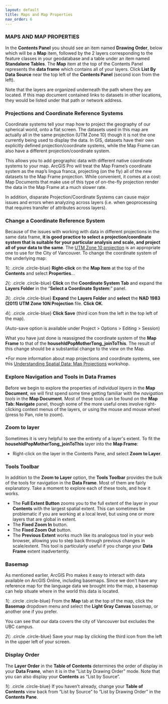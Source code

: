 ```yaml
---
layout: default
title: Maps and Map Properties
nav_order: 6
---
```



### MAPS AND MAP PROPERTIES
In the **Contents Panel** you should see an item named **Drawing Order**, below which will be a **Map** item, followed by the  2 layers corresponding to the feature classes in your geodatabase and a table under an item named **Standalone Tables**. The **Map** item at the top of the Contents Panel represents the **data frame** which contains all of your layers. Click **List By Data Source** near the top left of the **Contents Panel** (second icon from the left).

Note that the layers are organized underneath the path where they are located. If this map document contained links to datasets in other locations, they would be listed under that path or network address.

### Projections and Coordinate Reference Systems
Coordinate systems tell your map how to project the geography of our spherical world, onto a flat screen. The datasets used in this map are actually all in the same projection (UTM Zone 10) though it is not the one currently being used to display the data. In GIS, datasets have their own explicitly defined projection/coordinate systems, while the Map Frame can also have a different projection/coordinate system.  

This allows you to add geographic data with different native coordinate systems to your map. ArcGIS Pro will treat the Map Frame’s coordinate system as the map’s lingua franca, projecting (on the fly) all of the new datasets to the Map Frame projection. While convenient, it comes at a cost: Map Documents that make use of this type of on-the-fly projection render the data in the Map Frame at a much slower rate.  

In addition, disparate Projection/Coordinate Systems can cause major issues and errors when analyzing across layers (i.e. when geoprocessing that requires transfer of attributes across layers).

### Change a Coordinate Reference System
Because of the issues with working with data in different projections in the same data frame, **it is good practice to select a projection/coordinate system that is suitable for your particular analysis and scale, and project all of your data to the same**. The [UTM Zone 10 projection](https://www.nrcan.gc.ca/earth-sciences/geography/topographic-information/maps/utm-grid-map-projections/utm-grid-universal-transverse-mercator-projection/9779) is an appropriate one to use for the City of Vancouver. To change the coordinate system of the underlying map:

*1*{: .circle .circle-blue}	**Right-click** on the **Map Item** at the top of the **Contents** and select **Properties**…

*2*{: .circle .circle-blue}	**Click** on the **Coordinate System Tab** and expand the **Layers Folder** in the “**Select a Coordinate System:**” panel.

*3*{: .circle .circle-blue}	**Expand** the **Layers Folder** and **select** the **NAD 1983 (2011) UTM Zone 10N Projection** file. **Click OK**.

*4*{: .circle .circle-blue}	**Click Save** (third icon from the left in the top left of the map).

(Auto-save option is available under Project > Options > Editing > Session)

What you have just done is reassigned the coordinate system of the **Map Frame** to that of the **househldPopMotherTong_joinToThis**. The result of this change should be a substantial change to the view on the Map.

*For more information about map projections and coordinate systems, see this [Understanding Spatial Data: Map Projections](https://ubc-library-rc.github.io/map-projections/) workshop.

### Explore Navigation and Tools in Data Frames
Before we begin to explore the properties of _individual layers_ in the **Map Document**, we will first spend some time getting familiar with the _navigation tools_ in the **Map Document**.  Most of these tools can be found on the **Map Tab: Navigate** panel, though some of the more useful ones involve right-clicking context menus of the layers, or using the mouse and mouse wheel (press to Pan, role to zoom).

### Zoom to layer
Sometimes it is very helpful to see the entirety of a layer's extent. To fit the **househldPopMotherTong_joinToThis** layer into the **Map Frame**:
- Right-click on the layer in the Contents Pane, and select **Zoom to Layer**.

### Tools Toolbar
In addition to the **Zoom to Layer** option, the **Tools Toolbar** provides the bulk of the tools for navigation in the **Data Frame**. Most of them are fairly explanatory. Take a moment to explore each of these tools, and how it works.
- The **Full Extent Button** zooms you to the full extent of the layer in your **Contents** with the largest spatial extent.  This can sometimes be problematic if you are working at a local level, but using one or more layers that are global in extent.
- The **Fixed Zoom In** button.
- The **Fixed Zoom Out** button.
- The **Previous Extent** works much like its analogous tool in your web browser, allowing you to step back through previous changes in scale/extent. This tool is particularly useful if you change your **Data Frame** extent inadvertently.

### Basemap
As mentioned earlier, ArcGIS Pro makes it easy to interact with data available on ArcGIS Online, including basemaps. Since we don't have any reference map for the language data we brought into the map, a basemap can help situate where in the world this data is located.

*1*{: .circle .circle-blue} From the **Map** tab at the top of the map, click the **Basemap** dropdown menu and select the **Light Gray Canvas** basemap, or another one if you prefer.

You can see that our data covers the city of Vancouver but excludes the UBC campus.

*2*{: .circle .circle-blue} Save your map by clicking the third icon from the left in the upper left of your screen.

### Display Order
The **Layer Order** in the **Table of Contents** determines the order of display in your **Data Frame**, when it is in the "List by Drawing Order" mode. Note that you can also display your **Contents** as “List by Source”.

*1*{: .circle .circle-blue} If you haven’t already, change your **Table of Contents** view back from “List by Source” to “List by Drawing Order” in the **Contents Pane**.
